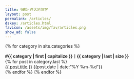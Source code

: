 ```yaml
---
title: 归档-许大地博客
layout: post
permalink: /articles/
dskey: /articles.html
favicon: /assets/img/fav/articles.png
show_ad: false
---
```


{% for category in site.categories %}
<div class="category-item">
    <div class="category-title"><b>#{{ category | first | capitalize }}丨{{ category | last | size }}</b></div>
</div>
{% for post in category.last %}
<div class="article-item">
    <div class="article-title">
        <a href="{{ post.url }}" target="_blank">{{ post.title }}</a>
        <span class="article-date">{{post.date | date:"%Y %m-%d"}}</span>
    </div>
</div>
{% endfor %}
{% endfor %}
